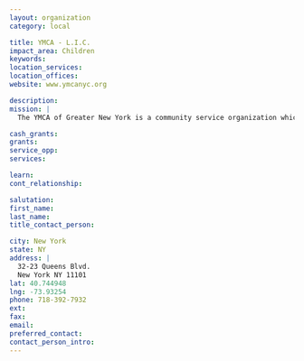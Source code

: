 ```yaml
---
layout: organization
category: local

title: YMCA - L.I.C.
impact_area: Children
keywords: 
location_services: 
location_offices: 
website: www.ymcanyc.org

description: 
mission: |
  The YMCA of Greater New York is a community service organization which promotes positive values through programs that build spirit, mind and body, welcoming all people, with a focus on youth.

cash_grants: 
grants: 
service_opp: 
services: 

learn: 
cont_relationship: 

salutation: 
first_name: 
last_name: 
title_contact_person: 

city: New York
state: NY
address: |
  32-23 Queens Blvd.  
  New York NY 11101
lat: 40.744948
lng: -73.93254
phone: 718-392-7932
ext: 
fax: 
email: 
preferred_contact: 
contact_person_intro: 
---
```

